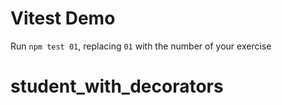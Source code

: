 # Vitest Demo

Run `npm test 01`, replacing `01` with the number of your exercise
# student_with_decorators

